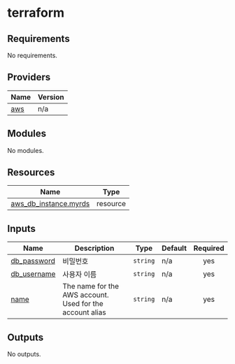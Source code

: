 # terraform

<!-- BEGINNING OF PRE-COMMIT-TERRAFORM DOCS HOOK -->
## Requirements

No requirements.

## Providers

| Name | Version |
|------|---------|
| <a name="provider_aws"></a> [aws](#provider\_aws) | n/a |

## Modules

No modules.

## Resources

| Name | Type |
|------|------|
| [aws_db_instance.myrds](https://registry.terraform.io/providers/hashicorp/aws/latest/docs/resources/db_instance) | resource |

## Inputs

| Name | Description | Type | Default | Required |
|------|-------------|------|---------|:--------:|
| <a name="input_db_password"></a> [db\_password](#input\_db\_password) | 비밀번호 | `string` | n/a | yes |
| <a name="input_db_username"></a> [db\_username](#input\_db\_username) | 사용자 이름 | `string` | n/a | yes |
| <a name="input_name"></a> [name](#input\_name) | The name for the AWS account. Used for the account alias | `string` | n/a | yes |

## Outputs

No outputs.
<!-- END OF PRE-COMMIT-TERRAFORM DOCS HOOK -->
